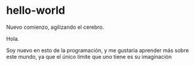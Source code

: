 # hello-world
Nuevo comienzo, agilizando el cerebro.

Hola.

Soy nuevo en esto de la programación, y me gustaria aprender más
sobre este mundo, ya que el único limite que uno tiene es
su imaginación
